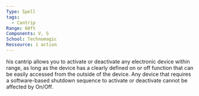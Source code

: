 ```yaml
---
Type: Spell
tags:
  - Cantrip
Range: 60ft
Components: V, S
School: Technomagic
Ressource: 1 action
---
```

his cantrip allows you to activate or deactivate any electronic device within range, as long as the device has a clearly defined on or off function that can be easily accessed from the outside of the device. Any device that requires a software-based shutdown sequence to activate or deactivate cannot be affected by On/Off.